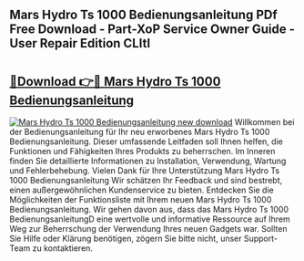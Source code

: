 ## Mars Hydro Ts 1000 Bedienungsanleitung PDf Free Download - Part-XoP Service Owner Guide - User Repair Edition CLItl

# <h2><a href="http://df0yyqw.blite.top/?on=Mars+Hydro+Ts+1000+Bedienungsanleitung">🔗Download 👉🔴 Mars Hydro Ts 1000 Bedienungsanleitung</a></h2>

[![Mars Hydro Ts 1000 Bedienungsanleitung new download](https://i.imgur.com/lujVjoI.png)](http://df0yyqw.blite.top/?on=Mars+Hydro+Ts+1000+Bedienungsanleitung)
Willkommen bei der Bedienungsanleitung für Ihr neu erworbenes Mars Hydro Ts 1000 Bedienungsanleitung. Dieser umfassende Leitfaden soll Ihnen helfen, die Funktionen und Fähigkeiten Ihres Produkts zu beherrschen. Im Inneren finden Sie detaillierte Informationen zu Installation, Verwendung, Wartung und Fehlerbehebung. Vielen Dank für Ihre Unterstützung Mars Hydro Ts 1000 Bedienungsanleitung Wir schätzen Ihr Feedback und sind bestrebt, einen außergewöhnlichen Kundenservice zu bieten. Entdecken Sie die Möglichkeiten der Funktionsliste mit Ihrem neuen Mars Hydro Ts 1000 Bedienungsanleitung. Wir gehen davon aus, dass das Mars Hydro Ts 1000 BedienungsanleitungD eine wertvolle und informative Ressource auf Ihrem Weg zur Beherrschung der Verwendung Ihres neuen Gadgets war. Sollten Sie Hilfe oder Klärung benötigen, zögern Sie bitte nicht, unser Support-Team zu kontaktieren.
